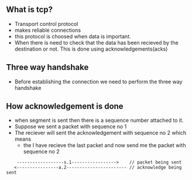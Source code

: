 ## What is tcp?

- Transport control protocol
- makes reliable connections
- this protocol is choosed when data is important. 
- When there is need to check that the data has been recieved by the destination or not. This is done using acknowledgements(acks)




## Three way handshake

- Before establishing the connection we need to perform the three way handshake



## How acknowledgement is done

- when segment is sent then there is a sequence number attached to it.
- Suppose we sent a packet with sequence no 1
- The reciever will sent the acknowledgement with sequence no 2 which means
    - the I have recieve the last packet and now send me the packet with sequence no 2

```
    ------------------s.1----------------->    // packet being sent
   <----------------a.2----------------------- // acknowledge being sent

```

